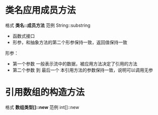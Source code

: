 # 类名应用成员方法

格式  **类名::成员方法**
范例  String::substring

- 函数式接口
- 形参，和抽象方法的第二个形参保持一致，返回值保持一致

形参：
- 第一个参数 一般表示流中的数据，被应用方法决定了引用的方法
- 第二个参数 到 最后一个  本引用方法的参数保持一致，说明可以调用无参


# 引用数组的构造方法

格式  **数组类型[]::new**
范例  int[]::new



